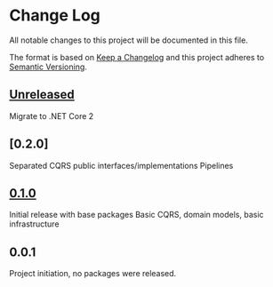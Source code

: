 # Change Log
All notable changes to this project will be documented in this file.

The format is based on [Keep a Changelog](http://keepachangelog.com/)
and this project adheres to [Semantic Versioning](http://semver.org/).

## [Unreleased]
Migrate to .NET Core 2
## [0.2.0]
Separated CQRS public interfaces/implementations
Pipelines
## [0.1.0]
Initial release with base packages
Basic CQRS, domain models, basic infrastructure
## 0.0.1
Project initiation, no packages were released.

[0.1.0]: https://bitbucket.org/leancode-team/corelibrary/branches/compare/v0.1.0v0.0.1
[Unreleased]: https://bitbucket.org/leancode-team/corelibrary/branches/compare/devv0.0.1
